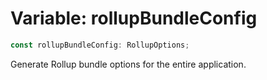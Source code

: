 # Variable: rollupBundleConfig

```ts
const rollupBundleConfig: RollupOptions;
```

Generate Rollup bundle options for the entire application.
